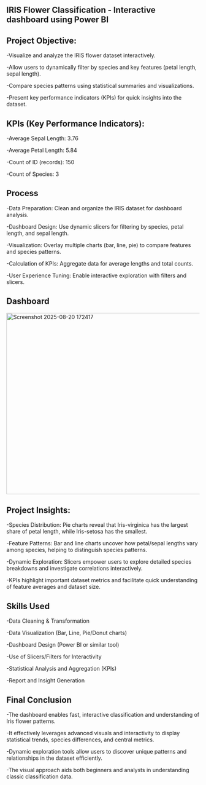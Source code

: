 ## IRIS Flower Classification - Interactive dashboard using Power BI
## Project Objective:
-Visualize and analyze the IRIS flower dataset interactively.

-Allow users to dynamically filter by species and key features (petal length, sepal length).

-Compare species patterns using statistical summaries and visualizations.

-Present key performance indicators (KPIs) for quick insights into the dataset.

## KPIs (Key Performance Indicators):

-Average Sepal Length: 3.76

-Average Petal Length: 5.84

-Count of ID (records): 150

-Count of Species: 3

## Process
-Data Preparation: Clean and organize the IRIS dataset for dashboard analysis.

-Dashboard Design: Use dynamic slicers for filtering by species, petal length, and sepal length.

-Visualization: Overlay multiple charts (bar, line, pie) to compare features and species patterns.

-Calculation of KPIs: Aggregate data for average lengths and total counts.

-User Experience Tuning: Enable interactive exploration with filters and slicers.

## Dashboard
<img width="935" height="472" alt="Screenshot 2025-08-20 172417" src="https://github.com/user-attachments/assets/55a76627-ea2c-4a3b-8e84-bbc1c382509b" />

## Project Insights:

-Species Distribution: Pie charts reveal that Iris-virginica has the largest share of petal length, while Iris-setosa has the smallest.

-Feature Patterns: Bar and line charts uncover how petal/sepal lengths vary among species, helping to distinguish species patterns.

-Dynamic Exploration: Slicers empower users to explore detailed species breakdowns and investigate correlations interactively.

-KPIs highlight important dataset metrics and facilitate quick understanding of feature averages and dataset size.

## Skills Used

-Data Cleaning & Transformation

-Data Visualization (Bar, Line, Pie/Donut charts)

-Dashboard Design (Power BI or similar tool)

-Use of Slicers/Filters for Interactivity

-Statistical Analysis and Aggregation (KPIs)

-Report and Insight Generation

## Final Conclusion

-The dashboard enables fast, interactive classification and understanding of Iris flower patterns.

-It effectively leverages advanced visuals and interactivity to display statistical trends, species differences, and central metrics.

-Dynamic exploration tools allow users to discover unique patterns and relationships in the dataset efficiently.

-The visual approach aids both beginners and analysts in understanding classic classification data.
